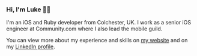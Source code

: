 ### Hi, I'm Luke 👋🏻

I'm an iOS and Ruby developer from Colchester, UK. I work as a senior iOS engineer at Community.com where I also lead the mobile guild.

You can view more about my experience and skills on [my website](http://lukeredpath.co.uk) and on my [LinkedIn profile](https://www.linkedin.com/in/lukeredpath/).

